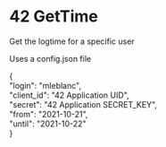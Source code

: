 # 42 GetTime

Get the logtime for a specific user

Uses a config.json file

{  
	"login": "mleblanc",  
	"client_id": "42 Application UID",  
	"secret": "42 Application SECRET_KEY",  
	"from": "2021-10-21",  
	"until": "2021-10-22"  
}  
